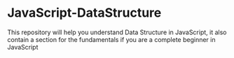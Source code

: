 # JavaScript-DataStructure
This repository will help you understand Data Structure in JavaScript, it also contain a section for the fundamentals if you are a complete beginner in JavaScript 
